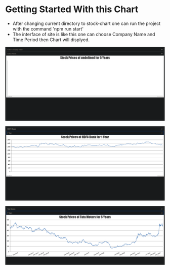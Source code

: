 # Getting Started With this Chart
- After changing current directory to stock-chart one can run the project with the command 'npm run start'
- The interface of site is like this one can choose Company Name and Time Period then Chart will displyed. 

![Intro Screen](Intro.png)

![Chart for HDFC for 1 Year](HDFC.png)

![Chart for Tata Motors for 5 Years ](TataMotors.png)